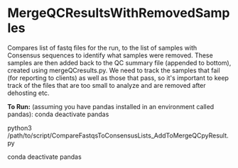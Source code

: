 # MergeQCResultsWithRemovedSamples
Compares list of fastq files for the run, to the list of samples with Consensus sequences to identify what samples were removed. 
These samples are then added back to the QC summary file (appended to bottom), created using mergeQCresults.py. 
We need to track the samples that fail (for reporting to clients) as well as those that pass, 
so it's important to keep track of the files that are too small to analyze and are removed after dehosting etc. 

<b>To Run:</b>
(assuming you have pandas installed in an environment called pandas):
conda deactivate pandas

python3 /path/to/script/CompareFastqsToConsensusLists_AddToMergeQCpyResult.py

conda deactivate pandas
